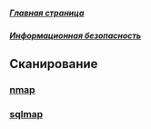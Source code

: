 ##### [Главная страница](../../index.md)
##### [Информационная безопасность](../index.md)
## Сканирование
### [nmap](./nmap.md)
### [sqlmap](./sqlmap.md)
